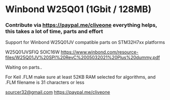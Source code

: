 # Winbond W25Q01 (1Gbit / 128MB)
### Contribute via   https://paypal.me/cliveone  everything helps, this takes a lot of time, parts and effort

Support for Winbond W25Q01JV compatible parts on STM32H7xx platforms

  W25Q01JVSFIQ SOIC16W
  https://www.winbond.com/resource-files/W25Q01JV%20SPI%20RevC%2005032021%20Plus%20dummy.pdf
  
Waiting on parts..

For Keil .FLM make sure at least 52KB RAM selected for algorithms, and .FLM filename is 31 characters or less

 sourcer32@gmail.com
 https://paypal.me/cliveone
